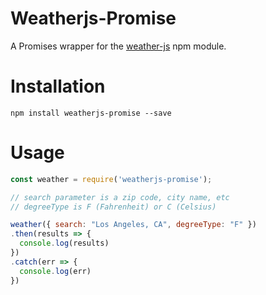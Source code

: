 # Weatherjs-Promise
A Promises wrapper for the [weather-js](https://npmjs.com/package/weather-js) npm module.

# Installation

`npm install weatherjs-promise --save`

# Usage

```js
const weather = require('weatherjs-promise');

// search parameter is a zip code, city name, etc
// degreeType is F (Fahrenheit) or C (Celsius)

weather({ search: "Los Angeles, CA", degreeType: "F" })
.then(results => {
  console.log(results)
})
.catch(err => {
  console.log(err)
})

```